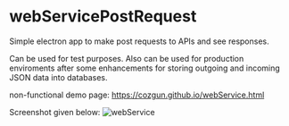 # webServicePostRequest
Simple electron app to make post requests to APIs and see responses.  

Can be used for test purposes. Also can be used for production enviroments after some enhancements for storing outgoing and incoming JSON data into databases.

non-functional demo page: https://cozgun.github.io/webService.html

Screenshot given below:
![webService](https://user-images.githubusercontent.com/59412630/170332106-fd69f770-263a-41b1-90fa-da1ec70d5fe9.jpg)
